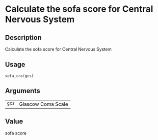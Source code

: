 

# Calculate the sofa score for Central Nervous System

## Description

Calculate the sofa score for Central Nervous System

## Usage

<pre><code class='language-R'>sofa_cns(gcs)
</code></pre>

## Arguments

<table>
<tr>
<td style="white-space: nowrap; font-family: monospace; vertical-align: top">
<code id="sofa_cns_:_gcs">gcs</code>
</td>
<td>
Glascow Coma Scale
</td>
</tr>
</table>

## Value

sofa score
